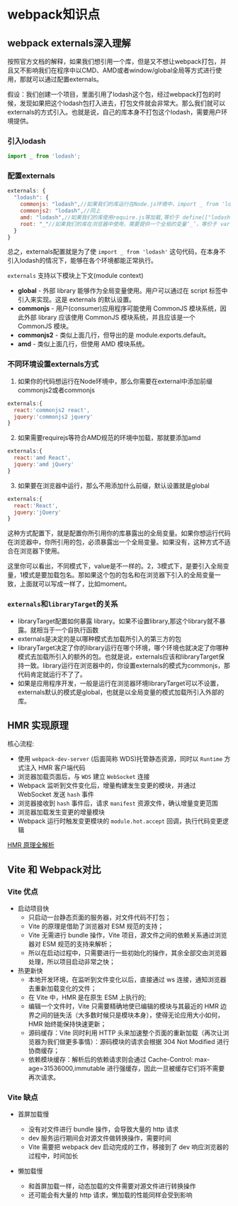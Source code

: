 # webpack知识点

## webpack externals深入理解

按照官方文档的解释，如果我们想引用一个库，但是又不想让webpack打包，并且又不影响我们在程序中以CMD、AMD或者window/global全局等方式进行使用，那就可以通过配置externals。

假设：我们创建一个项目，里面引用了lodash这个包，经过webpack打包的时候，发现如果把这个lodash包打入进去，打包文件就会非常大。那么我们就可以externals的方式引入。也就是说，自己的库本身不打包这个lodash，需要用户环境提供。

### 引入lodash

```js
import _ from 'lodash';
```

### 配置externals

```js
externals: {
  "lodash": {
    commonjs: "lodash",//如果我们的库运行在Node.js环境中，import _ from 'lodash'等价于const _ = require('lodash')
    commonjs2: "lodash",//同上
    amd: "lodash",//如果我们的库使用require.js等加载,等价于 define(["lodash"], factory);
    root: "_"//如果我们的库在浏览器中使用，需要提供一个全局的变量‘_’，等价于 var _ = (window._) or (_);
  }
}
```

总之，externals配置就是为了使 `import _ from 'lodash'` 这句代码，在本身不引入lodash的情况下，能够在各个环境都能正常执行。

`externals` 支持以下模块上下文(module context)

* **global** - 外部 library 能够作为全局变量使用。用户可以通过在 script 标签中引入来实现。这是 externals 的默认设置。
* **commonjs** - 用户(consumer)应用程序可能使用 CommonJS 模块系统，因此外部 library 应该使用 CommonJS 模块系统，并且应该是一个 CommonJS 模块。
* **commonjs2** - 类似上面几行，但导出的是 module.exports.default。
* **amd** - 类似上面几行，但使用 AMD 模块系统。

### 不同环境设置externals方式

1. 如果你的代码想运行在Node环境中，那么你需要在external中添加前缀commonjs2或者commonjs

```js
externals:{
  react:'commonjs2 react',
  jquery:'commonjs2 jquery'
}
```

2. 如果需要requirejs等符合AMD规范的环境中加载，那就要添加amd

```js
externals:{
  react:'amd React',
  jquery:'amd jQuery'
}
```

3. 如果要在浏览器中运行，那么不用添加什么前缀，默认设置就是global

```js
externals:{
  react:'React',
  jquery:'jQuery'
}
```

这种方式配置下，就是配置你所引用你的库暴露出的全局变量。如果你想运行代码在浏览器中，你所引用的包，必须暴露出一个全局变量。如果没有，这种方式不适合在浏览器下使用。

这里你可以看出，不同模式下，value是不一样的。2，3模式下，是要引入全局变量，1模式是要加载包名。那如果这个包的包名和在浏览器下引入的全局变量一致，上面就可以写成一样了，比如moment。

### `externals`和`libraryTarget`的关系

* libraryTarget配置如何暴露 library。如果不设置library,那这个library就不暴露。就相当于一个自执行函数
* externals是决定的是以哪种模式去加载所引入的第三方的包
* libraryTarget决定了你的library运行在哪个环境，哪个环境也就决定了你哪种模式去加载所引入的额外的包。也就是说，externals应该和libraryTarget保持一致。library运行在浏览器中的，你设置externals的模式为commonjs，那代码肯定就运行不了了。
* 如果是应用程序开发，一般是运行在浏览器环境libraryTarget可以不设置，externals默认的模式是global，也就是以全局变量的模式加载所引入外部的库。

## HMR 实现原理

核心流程:

* 使用 `webpack-dev-server` (后面简称 WDS)托管静态资源，同时以 `Runtime` 方式注入 HMR 客户端代码
* 浏览器加载页面后，与 `WDS` 建立 `WebSocket` 连接
* Webpack 监听到文件变化后，增量构建发生变更的模块，并通过 WebSocket 发送 `hash` 事件
* 浏览器接收到 `hash` 事件后，请求 `manifest` 资源文件，确认增量变更范围
* 浏览器加载发生变更的增量模块
* Webpack 运行时触发变更模块的 `module.hot.accept` 回调，执行代码变更逻辑

[HMR 原理全解析](https://juejin.cn/post/7021729340945596424)

## Vite 和 Webpack对比

### Vite 优点

* 启动项目快
  * 只启动一台静态页面的服务器，对文件代码不打包；
  * Vite 的原理是借助了浏览器对 ESM 规范的支持；
  * Vite 无需进行 bundle 操作，Vite 项目，源文件之间的依赖关系通过浏览器对 ESM 规范的支持来解析；
  * 所以在启动过程中，只需要进行一些初始化的操作，其余全部交由浏览器处理，所以项目启动非常之快；
* 热更新快
  * 本地开发环境，在监听到文件变化以后，直接通过 ws 连接，通知浏览器去重新加载变化的文件；
  * 在 Vite 中，HMR 是在原生 ESM 上执行的;
  * 编辑一个文件时，Vite 只需要精确地使已编辑的模块与其最近的 HMR 边界之间的链失活（大多数时候只是模块本身），使得无论应用大小如何，HMR 始终能保持快速更新；
  * 源码缓存：Vite 同时利用 HTTP 头来加速整个页面的重新加载（再次让浏览器为我们做更多事情）：源码模块的请求会根据 304 Not Modified 进行协商缓存；
  * 依赖模块缓存：解析后的依赖请求则会通过 Cache-Control: max-age=31536000,immutable 进行强缓存，因此一旦被缓存它们将不需要再次请求。

### Vite 缺点

* 首屏加载慢
  * 没有对文件进行 bundle 操作，会导致大量的 http 请求
  * dev 服务运行期间会对源文件做转换操作，需要时间
  * Vite 需要把 webpack dev 启动完成的工作，移接到了 dev 响应浏览器的过程中，时间加长

* 懒加载慢
  * 和首屏加载一样，动态加载的文件需要对源文件进行转换操作
  * 还可能会有大量的 http 请求，懒加载的性能同样会受到影响
